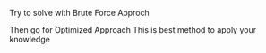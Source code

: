 ​Try to solve with Brute Force Approch<p>
Then go for Optimized Approach
  This is best method to apply your knowledge
